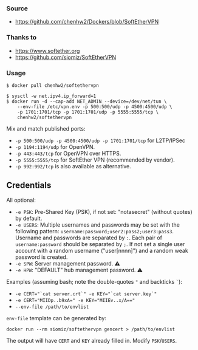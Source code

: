### Source
- https://github.com/chenhw2/Dockers/blob/SoftEtherVPN
  
### Thanks to
- https://www.softether.org
- https://github.com/siomiz/SoftEtherVPN
  
### Usage
```
$ docker pull chenhw2/softethervpn

$ sysctl -w net.ipv4.ip_forward=1
$ docker run -d --cap-add NET_ADMIN --device=/dev/net/tun \
    --env-file /etc/vpn.env -p 500:500/udp -p 4500:4500/udp \
    -p 1701:1701/tcp -p 1701:1701/udp -p 5555:5555/tcp \
    chenhw2/softethervpn
```

Mix and match published ports: 
- `-p 500:500/udp -p 4500:4500/udp -p 1701:1701/tcp` for L2TP/IPSec
- `-p 1194:1194/udp` for OpenVPN.
- `-p 443:443/tcp` for OpenVPN over HTTPS.
- `-p 5555:5555/tcp` for SoftEther VPN (recommended by vendor).
- `-p 992:992/tcp` is also available as alternative.

## Credentials

All optional:

- `-e PSK`: Pre-Shared Key (PSK), if not set: "notasecret" (without quotes) by default.
- `-e USERS`: Multiple usernames and passwords may be set with the following pattern: `username:password;user2:pass2;user3:pass3`. Username and passwords are separated by `:`. Each pair of `username:password` should be separated by `;`. If not set a single user account with a random username ("user[nnnn]") and a random weak password is created.
- `-e SPW`: Server management password. :warning:
- `-e HPW`: "DEFAULT" hub management password. :warning:

Examples (assuming bash; note the double-quotes `"` and backticks `` ` ``):

* ``-e CERT="`cat server.crt`" -e KEY="`cat server.key`"``
* `-e CERT="MIIDp..b9xA=" -e KEY="MIIEv..x/A=="`
* `--env-file /path/to/envlist`

`env-file` template can be generated by:

`docker run --rm siomiz/softethervpn gencert > /path/to/envlist`

The output will have `CERT` and `KEY` already filled in. Modify `PSK`/`USERS`.
